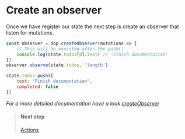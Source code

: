 
# Create an observer

Once we have register our state the next step is create an observer that listen for mutations.

```js
const observer = dop.createObserver(mutations => {
    // This will be executed after the push()
    console.log(state.todos[0].text) // "Finish documentation"
})
observer.observe(state.todos, 'length')

state.todos.push({
    text: "Finish documentation",
    completed: false
})
```





*For a more detailed documentation have a look [createObserver](/api/javascript/createObserver)*





> #### Next step
> [Actions](/guide/javascript/actions)


